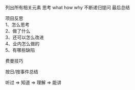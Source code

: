 列出所有相关元素 思考 what how why 不断递归提问 最后总结

项目反思  
1、怎么思考  
2、做了什么  
3、还可以怎么改进  
4、业内怎么做的  
5、有哪些缺陷  

费曼技巧

按日/按事件总结

听过 => 知道 => 理解 => 能讲


